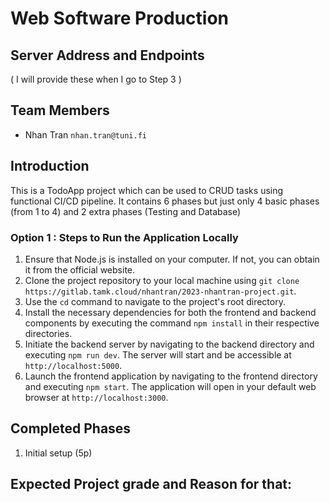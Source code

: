 # Web Software Production 

## Server Address and Endpoints
( I will provide these when I go to Step 3 )

## Team Members
- Nhan Tran `nhan.tran@tuni.fi`

## Introduction
This is a TodoApp project which can be used to CRUD tasks using functional CI/CD pipeline. It contains 6 phases but just only 4 basic phases (from 1 to 4) and 2 extra phases (Testing and Database)

### Option 1 : Steps to Run the Application Locally
1. Ensure that Node.js is installed on your computer. If not, you can obtain it from the official website.
2. Clone the project repository to your local machine using `git clone https://gitlab.tamk.cloud/nhantran/2023-nhantran-project.git`.
3. Use the `cd` command to navigate to the project's root directory.
4. Install the necessary dependencies for both the frontend and backend components by executing the command `npm install` in their respective directories.
5. Initiate the backend server by navigating to the backend directory and executing `npm run dev`. The server will start and be accessible at  `http://localhost:5000`.
6. Launch the frontend application by navigating to the frontend directory and executing `npm start`. The application will open in your default web browser at  `http://localhost:3000`.

## Completed Phases
1. Initial setup (5p)




## Expected Project grade and Reason for that:


